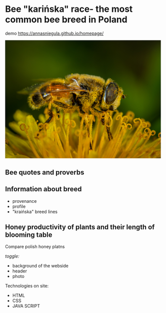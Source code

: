 # Bee "karińska" race- the most common bee breed in Poland

demo
https://annasniegula.github.io/homepage/

![bee](images/macro-photography-of-honey-bee-on-petaled-flower-1101191.jpg)
  
## Bee quotes and proverbs 

## Information about breed
- provenance 
- profile
- "kraińska" breed lines

## Honey productivity of plants and their length of blooming table

Compare polish honey platns 

*toggle:*
- background of the webside
- header
- photo

Technologies on site:
- HTML
- CSS
- JAVA SCRIPT

